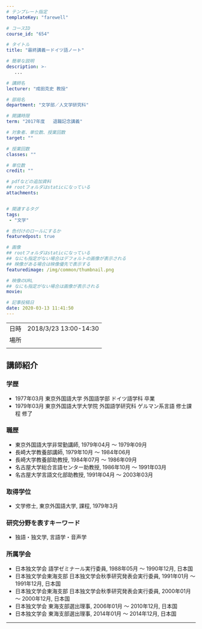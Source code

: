 ```yaml
---
# テンプレート指定
templateKey: "farewell"

# コースID
course_id: "654"

# タイトル
title: "最終講義ードイツ語ノート"

# 簡単な説明
description: >-
   ...

# 講師名
lecturer: "成田克史 教授"

# 部局名
department: "文学部／人文学研究科"

# 開講時限
term: "2017年度	退職記念講義"

# 対象者、単位数、授業回数
target: ""

# 授業回数
classes: ""

# 単位数
credit: ""

# pdfなどの追加資料
## rootフォルダはstaticになっている
attachments:


# 関連するタグ
tags:
 - "文学"

# 色付けのロールにするか
featuredpost: true

# 画像
## rootフォルダはstaticになっている
## なにも指定がない場合はデフォルトの画像が表示される
## 映像がある場合は映像優先で表示する
featuredimage: /img/common/thumbnail.png

# 映像のURL
## なにも指定がない場合は画像が表示される
movie: 

# 記事投稿日
date: 2020-03-13 11:41:50
---
```


|   |   |
|---|---|
| 日時 | 2018/3/23  13:00-14:30 |
| 場所 |  |
|   |   |





## 講師紹介

### 学歴
* 1977年03月  東京外国語大学  外国語学部  ドイツ語学科  卒業
* 1979年03月  東京外国語大学大学院  外国語学研究科  ゲルマン系言語  修士課程  修了

### 職歴
* 東京外国語大学非常勤講師, 1979年04月 ～ 1979年09月
* 長崎大学教養部講師, 1979年10月 ～ 1984年06月
* 長崎大学教養部助教授, 1984年07月 ～ 1986年09月
* 名古屋大学総合言語センター助教授, 1986年10月 ～ 1991年03月
* 名古屋大学言語文化部助教授, 1991年04月 ～ 2003年03月

### 取得学位
* 文学修士, 東京外国語大学, 課程, 1979年3月

### 研究分野を表すキーワード
* 独語・独文学, 言語学・音声学

### 所属学会
* 日本独文学会 語学ゼミナール実行委員, 1988年05月 ～ 1990年12月, 日本国
* 日本独文学会東海支部 日本独文学会秋季研究発表会実行委員, 1991年01月 ～ 1991年12月, 日本国
* 日本独文学会東海支部 日本独文学会秋季研究発表会実行委員, 2000年01月 ～ 2000年12月, 日本国
* 日本独文学会 東海支部選出理事, 2006年01月 ～ 2010年12月, 日本国
* 日本独文学会 東海支部選出理事, 2014年01月 ～ 2014年12月, 日本国



-----